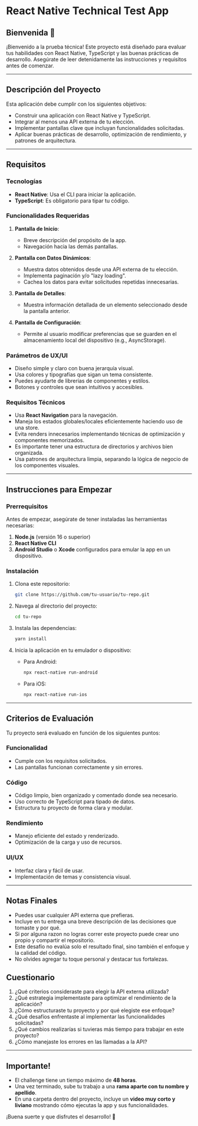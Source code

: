 # React Native Technical Test App

## Bienvenida 👋
¡Bienvenido a la prueba técnica! Este proyecto está diseñado para evaluar tus habilidades con React Native, TypeScript y las buenas prácticas de desarrollo. Asegúrate de leer detenidamente las instrucciones y requisitos antes de comenzar.

---

## Descripción del Proyecto
Esta aplicación debe cumplir con los siguientes objetivos:
- Construir una aplicación con React Native y TypeScript.
- Integrar al menos una API externa de tu elección.
- Implementar pantallas clave que incluyan funcionalidades solicitadas.
- Aplicar buenas prácticas de desarrollo, optimización de rendimiento, y patrones de arquitectura.

---

## Requisitos

### Tecnologías
- **React Native**: Usa el CLI para iniciar la aplicación.
- **TypeScript**: Es obligatorio para tipar tu código.

### Funcionalidades Requeridas
1. **Pantalla de Inicio**:
   - Breve descripción del propósito de la app.
   - Navegación hacia las demás pantallas.

2. **Pantalla con Datos Dinámicos**:
   - Muestra datos obtenidos desde una API externa de tu elección.
   - Implementa paginación y/o "lazy loading".
   - Cachea los datos para evitar solicitudes repetidas innecesarias.

3. **Pantalla de Detalles**:
   - Muestra información detallada de un elemento seleccionado desde la pantalla anterior.

4. **Pantalla de Configuración**:
   - Permite al usuario modificar preferencias que se guarden en el almacenamiento local del dispositivo (e.g., AsyncStorage).

### Parámetros de UX/UI
- Diseño simple y claro con buena jerarquía visual.
- Usa colores y tipografías que sigan un tema consistente.
- Puedes ayudarte de librerias de componentes y estilos.
- Botones y controles que sean intuitivos y accesibles.

### Requisitos Técnicos
- Usa **React Navigation** para la navegación.
- Maneja los estados globales/locales eficientemente haciendo uso de una store.
- Evita renders innecesarios implementando técnicas de optimización y componentes memorizados.
- Es importante tener una estructura de directorios y archivos bien organizada.
- Usa patrones de arquitectura limpia, separando la lógica de negocio de los componentes visuales.

---

## Instrucciones para Empezar

### Prerrequisitos
Antes de empezar, asegúrate de tener instaladas las herramientas necesarias:
1. **Node.js** (versión 16 o superior)
2. **React Native CLI**
3. **Android Studio** o **Xcode** configurados para emular la app en un dispositivo.

### Instalación
1. Clona este repositorio:
   ```bash
   git clone https://github.com/tu-usuario/tu-repo.git
   ```

2. Navega al directorio del proyecto:
   ```bash
   cd tu-repo
   ```

3. Instala las dependencias:
   ```bash
   yarn install
   ```

4. Inicia la aplicación en tu emulador o dispositivo:
   - Para Android:
     ```bash
     npx react-native run-android
     ```
   - Para iOS:
     ```bash
     npx react-native run-ios
     ```

---

## Criterios de Evaluación
Tu proyecto será evaluado en función de los siguientes puntos:

### Funcionalidad
- Cumple con los requisitos solicitados.
- Las pantallas funcionan correctamente y sin errores.

### Código
- Código limpio, bien organizado y comentado donde sea necesario.
- Uso correcto de TypeScript para tipado de datos.
- Estructura tu proyecto de forma clara y modular.

### Rendimiento
- Manejo eficiente del estado y renderizado.
- Optimización de la carga y uso de recursos.

### UI/UX
- Interfaz clara y fácil de usar.
- Implementación de temas y consistencia visual.

---

## Notas Finales
- Puedes usar cualquier API externa que prefieras.
- Incluye en tu entrega una breve descripción de las decisiones que tomaste y por qué.
- Si por alguna razon no logras correr este proyecto puede crear uno propio y compartir el repositorio.
- Este desafío no evalúa solo el resultado final, sino también el enfoque y la calidad del código.
- No olvides agregar tu toque personal y destacar tus fortalezas.

## Cuestionario
1. ¿Qué criterios consideraste para elegir la API externa utilizada?
2. ¿Qué estrategia implementaste para optimizar el rendimiento de la aplicación?
3. ¿Cómo estructuraste tu proyecto y por qué elegiste ese enfoque?
4. ¿Qué desafíos enfrentaste al implementar las funcionalidades solicitadas?
5. ¿Qué cambios realizarías si tuvieras más tiempo para trabajar en este proyecto?
6. ¿Cómo manejaste los errores en las llamadas a la API?

---

## Importante!
- El challenge tiene un tiempo máximo de **48 horas**.
- Una vez terminado, sube tu trabajo a una **rama aparte con tu nombre y apellido**.
- En una carpeta dentro del proyecto, incluye un **video muy corto y liviano** mostrando cómo ejecutas la app y sus funcionalidades.


¡Buena suerte y que disfrutes el desarrollo! 🚀
